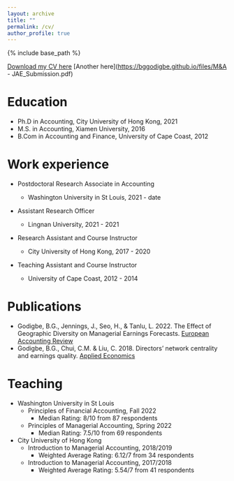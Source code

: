 ```yaml
---
layout: archive
title: ""
permalink: /cv/
author_profile: true
---
```


{% include base_path %}

[Download my CV here](https://bggodigbe.github.io/files/BrightGG_vitae.pdf)
[Another here](https://bggodigbe.github.io/files/M&A - JAE_Submission.pdf)

Education
======
* Ph.D in Accounting, City University of Hong Kong, 2021
* M.S. in Accounting, Xiamen University, 2016
* B.Com in Accounting and Finance, University of Cape Coast, 2012

Work experience
======
* Postdoctoral Research Associate in Accounting
  * Washington University in St Louis, 2021 - date

* Assistant Research Officer
  * Lingnan University, 2021 - 2021

* Research Assistant and Course Instructor
  * City University of Hong Kong, 2017 - 2020
    
* Teaching Assistant and Course Instructor
  * University of Cape Coast, 2012 - 2014
    

Publications
======
 * Godigbe, B.G., Jennings, J., Seo, H., & Tanlu, L. 2022. The Effect of Geographic Diversity on Managerial Earnings Forecasts. [European Accounting Review](https://www.tandfonline.com/doi/full/10.1080/09638180.2022.2139738)
 * Godigbe, B.G., Chui, C.M. & Liu, C. 2018. Directors’ network centrality and earnings quality. [Applied Economics](https://www.tandfonline.com/doi/abs/10.1080/00036846.2018.1486992)
  
  
Teaching
======
 * Washington University in St Louis
   * Principles of Financial Accounting, Fall 2022
     * Median Rating: 8/10 from 87 respondents
   * Principles of Managerial Accounting, Spring 2022
     * Median Rating: 7.5/10 from 69 respondents
 * City University of Hong Kong
   * Introduction to Managerial Accounting, 2018/2019
     * Weighted Average Rating: 6.12/7 from 34 respondents
   * Introduction to Managerial Accounting, 2017/2018
     * Weighted Average Rating: 5.54/7 from 41 respondents     

